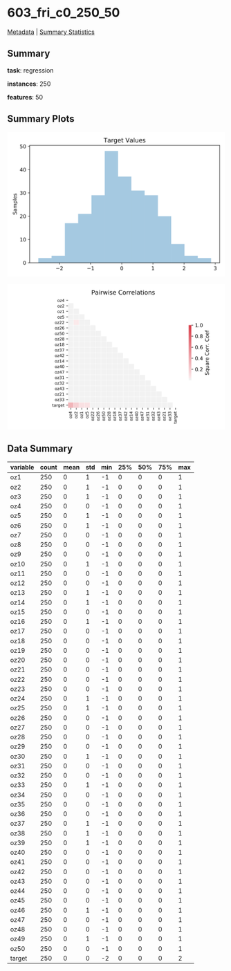# 603_fri_c0_250_50

[Metadata](metadata.yaml) | [Summary Statistics](summary_stats.csv)

## Summary

**task**: regression

**instances**: 250

**features**: 50

## Summary Plots

![Labels](label.svg)

![Corr](corr.svg)

## Data Summary

|	variable	|	count	|	mean	|	std	|	min	|	25%	|	50%	|	75%	|	max|
| --- | --- | --- | --- | --- | --- | --- | --- | --- |
|	oz1	|	250	|	0	|	1	|	-1	|	0	|	0	|	0	|	1
|	oz2	|	250	|	0	|	1	|	-1	|	0	|	0	|	0	|	1
|	oz3	|	250	|	0	|	1	|	-1	|	0	|	0	|	0	|	1
|	oz4	|	250	|	0	|	0	|	-1	|	0	|	0	|	0	|	1
|	oz5	|	250	|	0	|	1	|	-1	|	0	|	0	|	0	|	1
|	oz6	|	250	|	0	|	1	|	-1	|	0	|	0	|	0	|	1
|	oz7	|	250	|	0	|	0	|	-1	|	0	|	0	|	0	|	1
|	oz8	|	250	|	0	|	0	|	-1	|	0	|	0	|	0	|	1
|	oz9	|	250	|	0	|	0	|	-1	|	0	|	0	|	0	|	1
|	oz10	|	250	|	0	|	1	|	-1	|	0	|	0	|	0	|	1
|	oz11	|	250	|	0	|	0	|	-1	|	0	|	0	|	0	|	1
|	oz12	|	250	|	0	|	0	|	-1	|	0	|	0	|	0	|	1
|	oz13	|	250	|	0	|	1	|	-1	|	0	|	0	|	0	|	1
|	oz14	|	250	|	0	|	1	|	-1	|	0	|	0	|	0	|	1
|	oz15	|	250	|	0	|	0	|	-1	|	0	|	0	|	0	|	1
|	oz16	|	250	|	0	|	1	|	-1	|	0	|	0	|	0	|	1
|	oz17	|	250	|	0	|	0	|	-1	|	0	|	0	|	0	|	1
|	oz18	|	250	|	0	|	0	|	-1	|	0	|	0	|	0	|	1
|	oz19	|	250	|	0	|	0	|	-1	|	0	|	0	|	0	|	1
|	oz20	|	250	|	0	|	0	|	-1	|	0	|	0	|	0	|	1
|	oz21	|	250	|	0	|	0	|	-1	|	0	|	0	|	0	|	1
|	oz22	|	250	|	0	|	0	|	-1	|	0	|	0	|	0	|	1
|	oz23	|	250	|	0	|	0	|	-1	|	0	|	0	|	0	|	1
|	oz24	|	250	|	0	|	1	|	-1	|	0	|	0	|	0	|	1
|	oz25	|	250	|	0	|	1	|	-1	|	0	|	0	|	0	|	1
|	oz26	|	250	|	0	|	0	|	-1	|	0	|	0	|	0	|	1
|	oz27	|	250	|	0	|	0	|	-1	|	0	|	0	|	0	|	1
|	oz28	|	250	|	0	|	0	|	-1	|	0	|	0	|	0	|	1
|	oz29	|	250	|	0	|	0	|	-1	|	0	|	0	|	0	|	1
|	oz30	|	250	|	0	|	1	|	-1	|	0	|	0	|	0	|	1
|	oz31	|	250	|	0	|	0	|	-1	|	0	|	0	|	0	|	1
|	oz32	|	250	|	0	|	0	|	-1	|	0	|	0	|	0	|	1
|	oz33	|	250	|	0	|	1	|	-1	|	0	|	0	|	0	|	1
|	oz34	|	250	|	0	|	0	|	-1	|	0	|	0	|	0	|	1
|	oz35	|	250	|	0	|	0	|	-1	|	0	|	0	|	0	|	1
|	oz36	|	250	|	0	|	0	|	-1	|	0	|	0	|	0	|	1
|	oz37	|	250	|	0	|	1	|	-1	|	0	|	0	|	0	|	1
|	oz38	|	250	|	0	|	1	|	-1	|	0	|	0	|	0	|	1
|	oz39	|	250	|	0	|	1	|	-1	|	0	|	0	|	0	|	1
|	oz40	|	250	|	0	|	0	|	-1	|	0	|	0	|	0	|	1
|	oz41	|	250	|	0	|	0	|	-1	|	0	|	0	|	0	|	1
|	oz42	|	250	|	0	|	0	|	-1	|	0	|	0	|	0	|	1
|	oz43	|	250	|	0	|	0	|	-1	|	0	|	0	|	0	|	1
|	oz44	|	250	|	0	|	0	|	-1	|	0	|	0	|	0	|	1
|	oz45	|	250	|	0	|	0	|	-1	|	0	|	0	|	0	|	1
|	oz46	|	250	|	0	|	1	|	-1	|	0	|	0	|	0	|	1
|	oz47	|	250	|	0	|	0	|	-1	|	0	|	0	|	0	|	1
|	oz48	|	250	|	0	|	0	|	-1	|	0	|	0	|	0	|	1
|	oz49	|	250	|	0	|	1	|	-1	|	0	|	0	|	0	|	1
|	oz50	|	250	|	0	|	0	|	-1	|	0	|	0	|	0	|	1
|	target	|	250	|	0	|	0	|	-2	|	0	|	0	|	0	|	2
